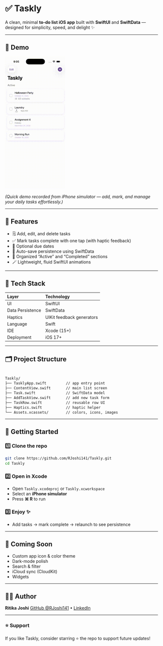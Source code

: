 # ✅ Taskly

A clean, minimal **to-do list iOS app** built with **SwiftUI** and **SwiftData** — designed for simplicity, speed, and delight ✨  

---

## 📱 Demo

<p align="left">
  <img src="./AppDemo.gif" width="200" alt="Taskly demo">
</p>

*(Quick demo recorded from iPhone simulator — add, mark, and manage your daily tasks effortlessly.)*

---

## 🧠 Features

- 🗒️ Add, edit, and delete tasks  
- ✅ Mark tasks complete with one tap (with haptic feedback)  
- 📆 Optional due dates  
- 💾 Auto-save persistence using SwiftData  
- 🧩 Organized “Active” and “Completed” sections  
- 🪄 Lightweight, fluid SwiftUI animations  

---

## 🧰 Tech Stack

| Layer | Technology |
|:--|:--|
| UI | SwiftUI |
| Data Persistence | SwiftData |
| Haptics | UIKit feedback generators |
| Language | Swift |
| IDE | Xcode (15+) |
| Deployment | iOS 17+ |

---

## 🗂️ Project Structure

```

Taskly/
├── TasklyApp.swift         // app entry point
├── ContentView.swift       // main list screen
├── Task.swift              // SwiftData model
├── AddTaskView.swift       // add new task form
├── TaskRow.swift           // reusable row UI
├── Haptics.swift           // haptic helper
└── Assets.xcassets/        // colors, icons, images

````

---

## 🚀 Getting Started

### 1️⃣ Clone the repo
```bash
git clone https://github.com/RJoshi141/Taskly.git
cd Taskly
````

### 2️⃣ Open in Xcode

* Open `Taskly.xcodeproj` or `Taskly.xcworkspace`
* Select an **iPhone simulator**
* Press **⌘ R** to run

### 3️⃣ Enjoy ✨

* Add tasks → mark complete → relaunch to see persistence

---

## 🎨 Coming Soon

* Custom app icon & color theme
* Dark-mode polish
* Search & filter
* iCloud sync (CloudKit)
* Widgets

---

## 🧑‍💻 Author

**Ritika Joshi**
[GitHub @RJoshi141](https://github.com/RJoshi141) • [LinkedIn](https://linkedin.com/in/ritikajoshi141)

---

### ⭐️ Support

If you like Taskly, consider starring ⭐ the repo to support future updates!
